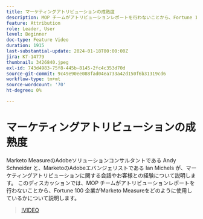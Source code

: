 ```yaml
---
title: マーケティングアトリビューションの成熟度
description: MOP チームがアトリビューションレポートを行わないことから、Fortune 100 企業がMarketo Measureをどのように使用しているかについて、エキスパートから説明します。
feature: Attribution
role: Leader, User
level: Beginner
doc-type: Feature Video
duration: 1915
last-substantial-update: 2024-01-18T00:00:00Z
jira: KT-14779
thumbnail: 3426840.jpeg
exl-id: 743d4983-75f8-445b-8145-2fc4c353d70d
source-git-commit: 9c49e90ee088fad04ea733a42d150f6b31319cd6
workflow-type: tm+mt
source-wordcount: '70'
ht-degree: 0%

---
```


# マーケティングアトリビューションの成熟度

Marketo MeasureのAdobeソリューションコンサルタントである Andy Schneider と、MarketoのAdobeエバンジェリストである Ian Michels が、マーケティングアトリビューションに関する会話やお客様との経験について説明します。 このディスカッションでは、MOP チームがアトリビューションレポートを行わないことから、Fortune 100 企業がMarketo Measureをどのように使用しているかについて説明します。

>[!VIDEO](https://video.tv.adobe.com/v/3456510/?learn=on&captions=jpn)
